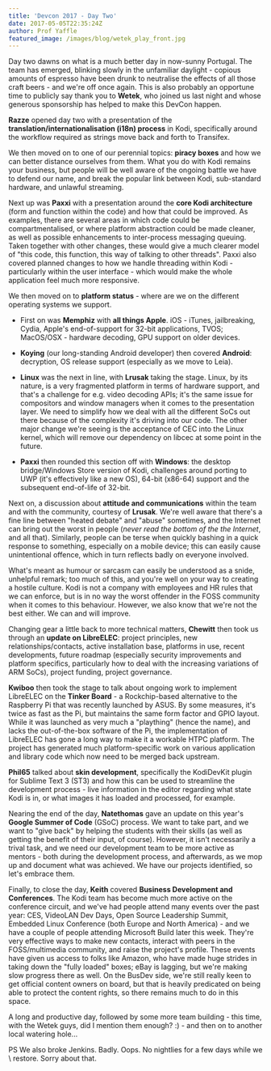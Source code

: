 ```yaml
---
title: 'Devcon 2017 - Day Two'
date: 2017-05-05T22:35:24Z
author: Prof Yaffle
featured_image: /images/blog/wetek_play_front.jpg
---
```

Day two dawns on what is a much better day in now-sunny Portugal. The team has emerged, blinking slowly in the unfamiliar daylight - copious amounts of espresso have been drunk to neutralise the effects of all those craft beers - and we're off once again. This is also probably an opportune time to publicly say thank you to **Wetek**, who joined us last night and whose generous sponsorship has helped to make this DevCon happen.

 **Razze** opened day two with a presentation of the **translation/internationalisation (i18n) process** in Kodi, specifically around the workflow required as strings move back and forth to Transifex. 

 We then moved on to one of our perennial topics: **piracy boxes** and how we can better distance ourselves from them. What you do with Kodi remains your business, but people will be well aware of the ongoing battle we have to defend our name, and break the popular link between Kodi, sub-standard hardware, and unlawful streaming.

 Next up was **Paxxi** with a presentation around the **core Kodi architecture** (form and function within the code) and how that could be improved. As examples, there are several areas in which code could be compartmentalised, or where platform abstraction could be made cleaner, as well as possible enhancements to inter-process messaging queuing. Taken together with other changes, these would give a much clearer model of "this code, this function, this way of talking to other threads". Paxxi also covered planned changes to how we handle threading within Kodi - particularly within the user interface - which would make the whole application feel much more responsive.

 We then moved on to **platform status** - where are we on the different operating systems we support.

 
 * First on was **Memphiz** with **all things Apple**. iOS - iTunes, jailbreaking, Cydia, Apple's end-of-support for 32-bit applications, TVOS; MacOS/OSX - hardware decoding, GPU support on older devices.  
 
 * **Koying** (our long-standing Android developer) then covered **Android**: decryption, OS release support (especially as we move to Leia).  
 
 * **Linux** was the next in line, with **Lrusak** taking the stage. Linux, by its nature, is a very fragmented platform in terms of hardware support, and that's a challenge for e.g. video decoding APIs; it's the same issue for compositors and window managers when it comes to the presentation layer. We need to simplify how we deal with all the different SoCs out there because of the complexity it's driving into our code. The other major change we're seeing is the acceptance of CEC into the Linux kernel, which will remove our dependency on libcec at some point in the future.  
 
 * **Paxxi** then rounded this section off with **Windows**: the desktop bridge/Windows Store version of Kodi, challenges around porting to UWP (it's effectively like a new OS), 64-bit (x86-64) support and the subsequent end-of-life of 32-bit.
 
 Next on, a discussion about **attitude and communications** within the team and with the community, courtesy of **Lrusak**. We're well aware that there's a fine line between "heated debate" and "abuse" sometimes, and the Internet can bring out the worst in people (*never read the bottom of the the Internet*, and all that). Similarly, people can be terse when quickly bashing in a quick response to something, especially on a mobile device; this can easily cause unintentional offence, which in turn reflects badly on everyone involved.

 What's meant as humour or sarcasm can easily be understood as a snide, unhelpful remark; too much of this, and you're well on your way to creating a hostile culture. Kodi is not a company with employees and HR rules that we can enforce, but is in no way the worst offender in the FOSS community when it comes to this behaviour. However, we also know that we're not the best either. We can and will improve.

 Changing gear a little back to more technical matters, **Chewitt** then took us through an **update on LibreELEC**: project principles, new relationships/contacts, active installation base, platforms in use, recent developments, future roadmap (especially security improvements and platform specifics, particularly how to deal with the increasing variations of ARM SoCs), project funding, project governance.

 **Kwiboo**  then took the stage to talk about ongoing work to implement LibreELEC on the **Tinker Board** - a Rockchip-based alternative to the Raspberry Pi that was recently launched by ASUS. By some measures, it's twice as fast as the Pi, but maintains the same form factor and GPIO layout. While it was launched as very much a "plaything" (hence the name), and lacks the out-of-the-box software of the Pi, the implementation of LibreELEC has gone a long way to make it a workable HTPC platform. The project has generated much platform-specific work on various application and library code which now need to be merged back upstream.

 **Phil65** talked about **skin development**, specifically the KodiDevKit plugin for Sublime Text 3 (ST3) and how this can be used to streamline the development process - live information in the editor regarding what state Kodi is in, or what images it has loaded and processed, for example.

 Nearing the end of the day, **Natethomas** gave an update on this year's **Google Summer of Code** (GSoC) process. We want to take part, and we want to "give back" by helping the students with their skills (as well as getting the benefit of their input, of course). However, it isn't necessarily a trival task, and we need our development team to be more active as mentors - both during the development process, and afterwards, as we mop up and document what was achieved. We have our projects identified, so let's embrace them.

 Finally, to close the day, **Keith** covered **Business Development and Conferences**. The Kodi team has become much more active on the conference circuit, and we've had people attend many events over the past year: CES, VideoLAN Dev Days, Open Source Leadership Summit, Embedded Linux Conference (both Europe and North America) - and we have a couple of people attending Microsoft Build later this week. They're very effective ways to make new contacts, interact with peers in the FOSS/multimedia community, and raise the project's profile. These events have given us access to folks like Amazon, who have made huge strides in taking down the "fully loaded" boxes; eBay is lagging, but we're making slow progress there as well. On the BusDev side, we're still really keen to get official content owners on board, but that is heavily predicated on being able to protect the content rights, so there remains much to do in this space.

 A long and productive day, followed by some more team building - this time, with the Wetek guys, did I mention them enough? :) - and then on to another local watering hole... 

 PS We also broke Jenkins. Badly. Oops. No nightlies for a few days while we \ restore. Sorry about that.

 